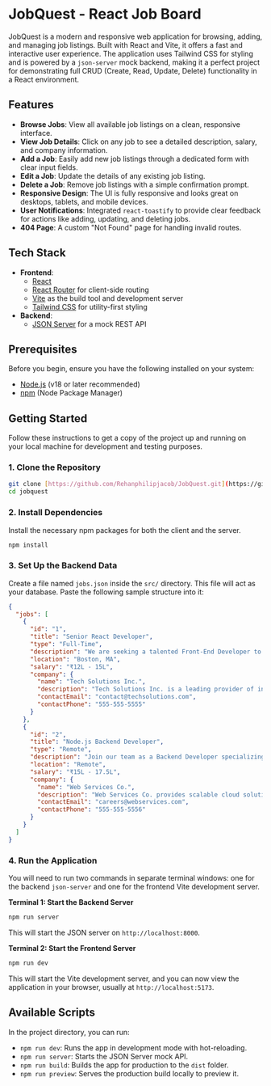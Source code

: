 # JobQuest - React Job Board

JobQuest is a modern and responsive web application for browsing, adding, and managing job listings. Built with React and Vite, it offers a fast and interactive user experience. The application uses Tailwind CSS for styling and is powered by a `json-server` mock backend, making it a perfect project for demonstrating full CRUD (Create, Read, Update, Delete) functionality in a React environment.

## Features

-   **Browse Jobs**: View all available job listings on a clean, responsive interface.
-   **View Job Details**: Click on any job to see a detailed description, salary, and company information.
-   **Add a Job**: Easily add new job listings through a dedicated form with clear input fields.
-   **Edit a Job**: Update the details of any existing job listing.
-   **Delete a Job**: Remove job listings with a simple confirmation prompt.
-   **Responsive Design**: The UI is fully responsive and looks great on desktops, tablets, and mobile devices.
-   **User Notifications**: Integrated `react-toastify` to provide clear feedback for actions like adding, updating, and deleting jobs.
-   **404 Page**: A custom "Not Found" page for handling invalid routes.

## Tech Stack

-   **Frontend**:
    -   [React](https://react.dev/)
    -   [React Router](https://reactrouter.com/) for client-side routing
    -   [Vite](https://vitejs.dev/) as the build tool and development server
    -   [Tailwind CSS](https://tailwindcss.com/) for utility-first styling
-   **Backend**:
    -   [JSON Server](https://github.com/typicode/json-server) for a mock REST API

## Prerequisites

Before you begin, ensure you have the following installed on your system:
-   [Node.js](https://nodejs.org/) (v18 or later recommended)
-   [npm](https://www.npmjs.com/) (Node Package Manager)

## Getting Started

Follow these instructions to get a copy of the project up and running on your local machine for development and testing purposes.

### 1. Clone the Repository

```bash
git clone [https://github.com/Rehanphilipjacob/JobQuest.git](https://github.com/Rehanphilipjacob/JobQuest.git)
cd jobquest
```

### 2. Install Dependencies

Install the necessary npm packages for both the client and the server.

```bash
npm install
```

### 3. Set Up the Backend Data

Create a file named `jobs.json` inside the `src/` directory. This file will act as your database. Paste the following sample structure into it:

```json
{
  "jobs": [
    {
      "id": "1",
      "title": "Senior React Developer",
      "type": "Full-Time",
      "description": "We are seeking a talented Front-End Developer to join our team in Boston, MA. The ideal candidate will have strong skills in HTML, CSS, and JavaScript, with experience working with React.",
      "location": "Boston, MA",
      "salary": "₹12L - 15L",
      "company": {
        "name": "Tech Solutions Inc.",
        "description": "Tech Solutions Inc. is a leading provider of innovative software solutions.",
        "contactEmail": "contact@techsolutions.com",
        "contactPhone": "555-555-5555"
      }
    },
    {
      "id": "2",
      "title": "Node.js Backend Developer",
      "type": "Remote",
      "description": "Join our team as a Backend Developer specializing in Node.js. You will be responsible for building and maintaining our server-side logic and APIs.",
      "location": "Remote",
      "salary": "₹15L - 17.5L",
      "company": {
        "name": "Web Services Co.",
        "description": "Web Services Co. provides scalable cloud solutions for businesses of all sizes.",
        "contactEmail": "careers@webservices.com",
        "contactPhone": "555-555-5556"
      }
    }
  ]
}
```

### 4. Run the Application

You will need to run two commands in separate terminal windows: one for the backend `json-server` and one for the frontend Vite development server.

**Terminal 1: Start the Backend Server**
```bash
npm run server
```
This will start the JSON server on `http://localhost:8000`.

**Terminal 2: Start the Frontend Server**
```bash
npm run dev
```
This will start the Vite development server, and you can now view the application in your browser, usually at `http://localhost:5173`.

## Available Scripts

In the project directory, you can run:

-   `npm run dev`: Runs the app in development mode with hot-reloading.
-   `npm run server`: Starts the JSON Server mock API.
-   `npm run build`: Builds the app for production to the `dist` folder.
-   `npm run preview`: Serves the production build locally to preview it.
